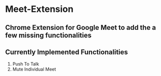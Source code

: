 # Meet-Extension
## Chrome Extension for Google Meet to add the a few missing functionalities
## Currently Implemented Functionalities
1. Push To Talk
2. Mute Individual Meet
